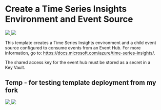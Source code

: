 # Create a Time Series Insights Environment and Event Source

<a href="https://portal.azure.com/#create/Microsoft.Template/uri/https%3A%2F%2Fraw.githubusercontent.com%2FAzure%2Fazure-quickstart-templates%2Fmaster%2F201-timeseriesinsights-create-environment-with-eventsource%2azuredeploy.json" target="_blank">
    <img src="http://azuredeploy.net/deploybutton.png"/>
</a>
<a href="http://armviz.io/#/?load=https%3A%2F%2Fraw.githubusercontent.com%2FAzure%2Fazure-quickstart-templates%2Fmaster%2F201-timeseriesinsights-create-environment-with-eventsource%2azuredeploy.json" target="_blank">
    <img src="http://armviz.io/visualizebutton.png"/>
</a>

This template creates a Time Series Insights environment and a child event source configured to consume events from an Event Hub. For more information, go to: https://docs.microsoft.com/azure/time-series-insights/.

The shared access key for the event hub must be stored as a secret in a Key Vault.

## Temp - for testing template deployment from my fork
<a href="https://portal.azure.com/#create/Microsoft.Template/uri/https:%2F/github.com/sandshadow/azure-quickstart-templates/blob/master/201-timeseriesinsights-create-environment-with-eventsource/azuredeploy.json" target="_blank">
    <img src="http://azuredeploy.net/deploybutton.png"/>
</a>
<a href="http://armviz.io/#/?load=https:%2F/github.com/sandshadow/azure-quickstart-templates/blob/master/201-timeseriesinsights-create-environment-with-eventsource/azuredeploy.json" target="_blank">
    <img src="http://armviz.io/visualizebutton.png"/>
</a>